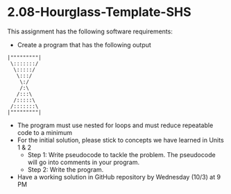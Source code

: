 # 2.08-Hourglass-Template-SHS

This assignment has the following software requirements:

* Create a program that has the following output

<code>|"""""""""|</code>  
<code>&nbsp;\\:::::::/&nbsp;</code>  
<code>&nbsp;&nbsp;\\:::::/&nbsp;&nbsp;</code>   
<code>&nbsp;&nbsp;&nbsp;\\:::/&nbsp;&nbsp;&nbsp;</code>   
<code>&nbsp;&nbsp;&nbsp;&nbsp;\\:/&nbsp;&nbsp;&nbsp;&nbsp;</code>   
<code>&nbsp;&nbsp;&nbsp;&nbsp;/:\\&nbsp;&nbsp;&nbsp;&nbsp;</code>   
<code>&nbsp;&nbsp;&nbsp;/:::\\&nbsp;&nbsp;&nbsp;</code>   
<code>&nbsp;&nbsp;/:::::\\&nbsp;&nbsp;</code>   
<code>&nbsp;/:::::::\\&nbsp;</code>   
<code>|"""""""""|</code>    

* The program must use nested for loops and must reduce repeatable code to a minimum 
* For the initial solution, please stick to concepts we have learned in Units 1 & 2
    * Step 1: Write pseudocode to tackle the problem.  The pseudocode will go into comments in your program.
    * Step 2: Write the program.
* Have a working solution in GitHub repository by Wednesday (10/3) at 9 PM

